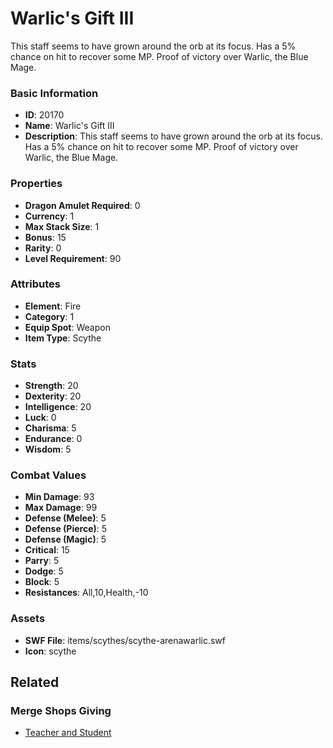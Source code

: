 # Warlic's Gift III

This staff seems to have grown around the orb at its focus. Has a 5% chance on hit to recover some MP. Proof of victory over Warlic, the Blue Mage.

### Basic Information

- **ID**: 20170
- **Name**: Warlic&#039;s Gift III
- **Description**: This staff seems to have grown around the orb at its focus. Has a 5% chance on hit to recover some MP. Proof of victory over Warlic, the Blue Mage.

### Properties

- **Dragon Amulet Required**: 0
- **Currency**: 1
- **Max Stack Size**: 1
- **Bonus**: 15
- **Rarity**: 0
- **Level Requirement**: 90

### Attributes

- **Element**: Fire
- **Category**: 1
- **Equip Spot**: Weapon
- **Item Type**: Scythe

### Stats

- **Strength**: 20
- **Dexterity**: 20
- **Intelligence**: 20
- **Luck**: 0
- **Charisma**: 5
- **Endurance**: 0
- **Wisdom**: 5

### Combat Values

- **Min Damage**: 93
- **Max Damage**: 99
- **Defense (Melee)**: 5
- **Defense (Pierce)**: 5
- **Defense (Magic)**: 5
- **Critical**: 15
- **Parry**: 5
- **Dodge**: 5
- **Block**: 5
- **Resistances**: All,10,Health,-10

### Assets

- **SWF File**: items/scythes/scythe-arenawarlic.swf
- **Icon**: scythe

## Related

### Merge Shops Giving

- [Teacher and Student](../merge-shops/342-teacher-and-student.md)

